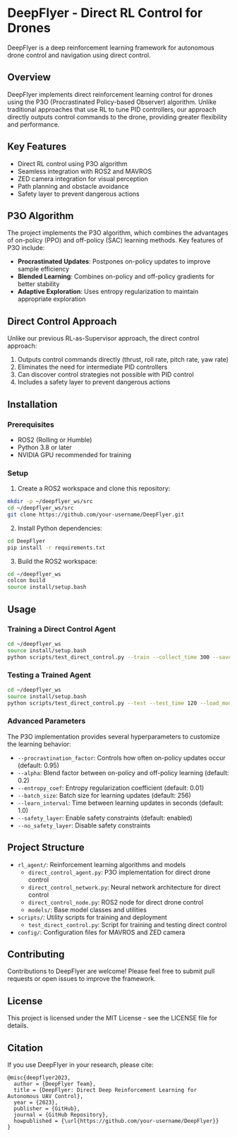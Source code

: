 # DeepFlyer - Direct RL Control for Drones

DeepFlyer is a deep reinforcement learning framework for autonomous drone control and navigation using direct control.

## Overview

DeepFlyer implements direct reinforcement learning control for drones using the P3O (Procrastinated Policy-based Observer) algorithm. Unlike traditional approaches that use RL to tune PID controllers, our approach directly outputs control commands to the drone, providing greater flexibility and performance.

## Key Features

- Direct RL control using P3O algorithm
- Seamless integration with ROS2 and MAVROS
- ZED camera integration for visual perception
- Path planning and obstacle avoidance
- Safety layer to prevent dangerous actions

## P3O Algorithm

The project implements the P3O algorithm, which combines the advantages of on-policy (PPO) and off-policy (SAC) learning methods. Key features of P3O include:

- **Procrastinated Updates**: Postpones on-policy updates to improve sample efficiency
- **Blended Learning**: Combines on-policy and off-policy gradients for better stability
- **Adaptive Exploration**: Uses entropy regularization to maintain appropriate exploration

## Direct Control Approach

Unlike our previous RL-as-Supervisor approach, the direct control approach:

1. Outputs control commands directly (thrust, roll rate, pitch rate, yaw rate)
2. Eliminates the need for intermediate PID controllers
3. Can discover control strategies not possible with PID control
4. Includes a safety layer to prevent dangerous actions

## Installation

### Prerequisites

- ROS2 (Rolling or Humble)
- Python 3.8 or later
- NVIDIA GPU recommended for training

### Setup

1. Create a ROS2 workspace and clone this repository:

```bash
mkdir -p ~/deepflyer_ws/src
cd ~/deepflyer_ws/src
git clone https://github.com/your-username/DeepFlyer.git
```

2. Install Python dependencies:

```bash
cd DeepFlyer
pip install -r requirements.txt
```

3. Build the ROS2 workspace:

```bash
cd ~/deepflyer_ws
colcon build
source install/setup.bash
```

## Usage

### Training a Direct Control Agent

```bash
cd ~/deepflyer_ws
source install/setup.bash
python scripts/test_direct_control.py --train --collect_time 300 --save_model ./models/direct_p3o_agent.pt
```

### Testing a Trained Agent

```bash
cd ~/deepflyer_ws
source install/setup.bash
python scripts/test_direct_control.py --test --test_time 120 --load_model ./models/direct_p3o_agent.pt
```

### Advanced Parameters

The P3O implementation provides several hyperparameters to customize the learning behavior:

- `--procrastination_factor`: Controls how often on-policy updates occur (default: 0.95)
- `--alpha`: Blend factor between on-policy and off-policy learning (default: 0.2)
- `--entropy_coef`: Entropy regularization coefficient (default: 0.01)
- `--batch_size`: Batch size for learning updates (default: 256)
- `--learn_interval`: Time between learning updates in seconds (default: 1.0)
- `--safety_layer`: Enable safety constraints (default: enabled)
- `--no_safety_layer`: Disable safety constraints

## Project Structure

- `rl_agent/`: Reinforcement learning algorithms and models
  - `direct_control_agent.py`: P3O implementation for direct drone control
  - `direct_control_network.py`: Neural network architecture for direct control
  - `direct_control_node.py`: ROS2 node for direct drone control
  - `models/`: Base model classes and utilities
- `scripts/`: Utility scripts for training and deployment
  - `test_direct_control.py`: Script for training and testing direct control
- `config/`: Configuration files for MAVROS and ZED camera

## Contributing

Contributions to DeepFlyer are welcome! Please feel free to submit pull requests or open issues to improve the framework.

## License

This project is licensed under the MIT License - see the LICENSE file for details.

## Citation

If you use DeepFlyer in your research, please cite:

```
@misc{deepflyer2023,
  author = {DeepFlyer Team},
  title = {DeepFlyer: Direct Deep Reinforcement Learning for Autonomous UAV Control},
  year = {2023},
  publisher = {GitHub},
  journal = {GitHub Repository},
  howpublished = {\url{https://github.com/your-username/DeepFlyer}}
}
```